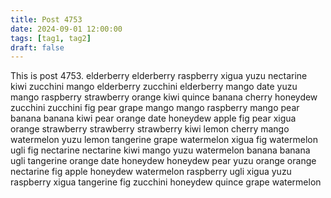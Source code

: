 ```yaml
---
title: Post 4753
date: 2024-09-01 12:00:00
tags: [tag1, tag2]
draft: false
---
```

This is post 4753.
elderberry
elderberry
raspberry
xigua
yuzu
nectarine
kiwi
zucchini
mango
elderberry
zucchini
elderberry
mango
date
yuzu
mango
raspberry
strawberry
orange
kiwi
quince
banana
cherry
honeydew
zucchini
zucchini
fig
pear
grape
mango
mango
raspberry
mango
pear
banana
banana
kiwi
pear
orange
date
honeydew
apple
fig
pear
xigua
orange
strawberry
strawberry
strawberry
kiwi
lemon
cherry
mango
watermelon
yuzu
lemon
tangerine
grape
watermelon
xigua
fig
watermelon
ugli
fig
nectarine
nectarine
kiwi
mango
yuzu
watermelon
banana
banana
ugli
tangerine
orange
date
honeydew
honeydew
pear
yuzu
orange
orange
nectarine
fig
apple
honeydew
watermelon
raspberry
ugli
xigua
yuzu
raspberry
xigua
tangerine
fig
zucchini
honeydew
quince
grape
watermelon
